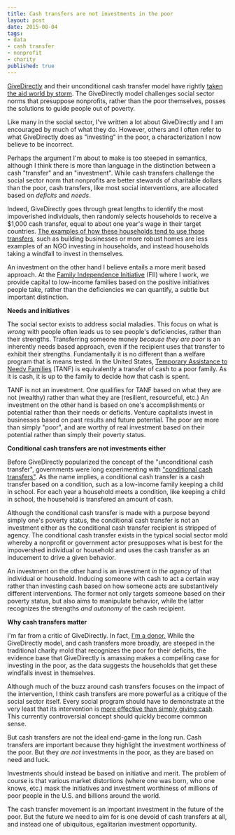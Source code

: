 ```yaml
---
title: Cash transfers are not investments in the poor
layout: post
date: 2015-08-04
tags:
- data
- cash transfer
- nonprofit
- charity
published: true
---
```


[GiveDirectly][givedirectly] and their unconditional cash transfer model have rightly [taken the aid world by storm][goodventures]. The GiveDirectly model challenges social sector norms that presuppose nonprofits, rather than the poor themselves, posses the solutions to guide people out of poverty.

[givedirectly]: https://www.givedirectly.org/
[goodventures]: http://www.forbes.com/sites/kerryadolan/2015/08/03/facebook-billionaires-good-ventures-donates-25-million-to-givedirectly-which-gives-cash-to-the-very-poor/

Like many in the social sector, I've written a lot about GiveDirectly and I am encouraged by much of what they do. However, others and I often refer to what GiveDirectly does as "investing" in the poor, a characterization I now believe to be incorrect.

Perhaps the argument I'm about to make is too steeped in semantics, although I think there is more than language in the distinction between a cash "transfer" and an "investment". While cash transfers challenge the social sector norm that nonprofits are better stewards of charitable dollars than the poor, cash transfers, like most social interventions, are allocated based on *deficits* and *needs*.

Indeed, GiveDirectly goes through great lengths to identify the most impoverished individuals, then randomly selects households to receive a $1,000 cash transfer, equal to about one year's wage in their target countries. [The examples of how these households tend to use those transfers][invest-self], such as building businesses or more robust homes are less examples of an NGO investing in households, and instead households taking a windfall to invest in themselves.

[invest-self]: https://www.givedirectly.org/blog-post.html?id=8890457937491323146

An investment on the other hand I believe entails a more merit based approach. At the [Family Independence Initiative][fii] (FII) where I work, we provide capital to low-income families based on the positive initiatives people take, rather than the deficiencies we can quantify, a subtle but important distinction.

[fii]: http://www.fii.org/

**Needs and initiatives**

The social sector exists to address social maladies. This focus on what is *wrong* with people often leads us to see people's deficiencies, rather than their strengths.  Transferring someone money *because they are poor* is an inherently needs based approach, even if the recipient uses that transfer to exhibit their strengths. Fundamentally it is no different than a welfare program that is means tested. In the United States, [Temporary Assistance to Needy Families][tanf] (TANF) is equivalently a transfer of cash to a poor family. As it is cash, it is up to the family to decide how that cash is spent.

TANF is not an investment. One qualifies for TANF based on what they are not (wealthy) rather than what they are (resilient, resourceful, etc.)  An investment on the other hand is based on one's accomplishments or potential rather than their needs or deficits. Venture capitalists invest in businesses based on past results and future potential. The poor are more than simply "poor", and are worthy of real investment based on their potential rather than simply their poverty status.

**Conditional cash transfers are not investments either**

Before GiveDirectly popularized the concept of the "unconditional cash transfer", governments were long experimenting with ["conditional cash transfers"][conditional]. As the name implies, a conditional cash transfer is a cash transfer based on a condition, such as a low-income family keeping a child in school. For each year a household meets a condition, like keeping a child in school, the household is transfered an amount of cash.

Although the conditional cash transfer is made with a purpose beyond simply one's poverty status, the conditional cash transfer is not an investment either as the conditional cash transfer recipient is stripped of agency. The conditional cash transfer exists in the typical social sector mold whereby a nonprofit or government actor presupposes what is best for the impovershed individual or household and uses the cash transfer as an inducement to drive a given behavior.

An investment on the other hand is an investment *in the agency* of that individual or household. Inducing someone with cash to act a certain way rather than investing cash based on how someone acts are substantively different interventions. The former not only targets someone based on their poverty status, but also aims to manipulate behavior, while the latter recognizes the strengths *and autonomy* of the cash recipient.

**Why cash transfers matter**

I'm far from a critic of GiveDirectly. In fact, [I'm a donor.][giving-rec] While the GiveDirectly model, and cash transfers more broadly, are steeped in the traditional charity mold that recognizes the poor for their deficits, the evidence base that GiveDirectly is amassing makes a compelling case for investing in the poor, as the data suggests the households that get these windfalls invest in themselves.

[giving-rec]: http://fullcontactphilanthropy.com/2014/12/01/giving-tuesday-picks/

Although much of the buzz around cash transfers focuses on the impact of the intervention, I think cash transfers are more powerful as a critique of the social sector itself. Every social program should have to demonstrate at the very least that its intervention is [more effective than simply giving cash][more-effective-than-cash]. This currently controversial concept should quickly become common sense.

But cash transfers are not the ideal end-game in the long run. Cash transfers are important because they highlight the investment worthiness of the poor. But they *are not* investments in the poor, as they are based on need and luck.

Investments should instead be based on initiative and merit. The problem of course is that various market distortions (where one was born, who one knows, etc.) mask the initiatives and investment worthiness of millions of poor people in the U.S. and billions around the world.

The cash transfer movement is an important investment in the future of the poor. But the future we need to aim for is one devoid of cash transfers at all, and instead one of ubiquitous, egalitarian investment opportunity.

[more-effective-than-cash]: http://fullcontactphilanthropy.com/2013/09/17/is-your-program-better-than-cash/

[conditional]: https://en.wikipedia.org/wiki/Conditional_cash_transfer

[tanf]: http://www.acf.hhs.gov/programs/ofa/programs/tanf
